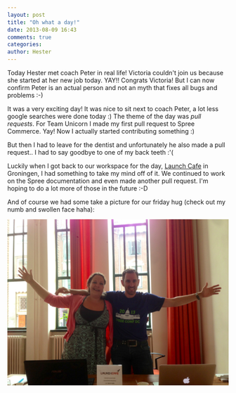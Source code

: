 ```yaml
---
layout: post
title: "Oh what a day!"
date: 2013-08-09 16:43
comments: true
categories: 
author: Hester
---
```

Today Hester met coach Peter in real life! Victoria couldn't join us because she started at her new job today. YAY!! Congrats Victoria! 
But I can now confirm Peter is an actual person and not an myth that fixes all bugs and problems :-)

It was a very exciting day! It was nice to sit next to coach Peter, a lot less google searches were done today :) The theme of the day was <i>pull requests</i>. For Team Unicorn I made my first pull request to Spree Commerce. Yay! Now I actually started contributing something :)

But then I had to leave for the dentist and unfortunately he also made a pull request.. I had to say goodbye to one of my back teeth :'(

Luckily when I got back to our workspace for the day, [Launch Cafe](http://www.launchcafe.nl/) in Groningen, I had something to take my mind off of it. We continued to work on the Spree documentation and even made another pull request. I'm hoping to do a lot more of those in the future :-D

And of course we had some take a picture for our friday hug (check out my numb and swollen face haha):

<img src="/images/fridayhug.JPG" alt="Friday Hug">

